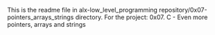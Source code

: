 This is the readme file in alx-low_level_programming repository/0x07-pointers_arrays_strings directory.
For the project: 0x07. C - Even more pointers, arrays and strings
